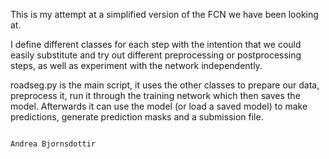 This is my attempt at a simplified version of the FCN we have been looking at.

I define different classes for each step with the intention that we could easily substitute and try out different preprocessing or postprocessing steps, as well as experiment with the network independently. 

roadseg.py is the main script, it uses the other classes to prepare our data, preprocess it, run it through the training network which then saves the model. Afterwards it can use the model (or load a saved model) to make predictions, generate prediction masks and a submission file.

																		Andrea Bjornsdottir